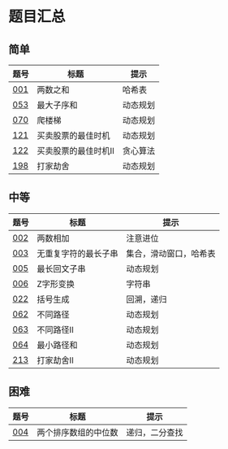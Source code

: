 # 题目汇总

## 简单

|题号|标题|提示|
|-|-|-|
|[001]|两数之和|哈希表|
|[053]|最大子序和|动态规划|
|[070]|爬楼梯|动态规划|
|[121]|买卖股票的最佳时机|动态规划|
|[122]|买卖股票的最佳时机II|贪心算法|
|[198]|打家劫舍|动态规划|

## 中等

|题号|标题|提示|
|-|-|-|
|[002]|两数相加|注意进位|
|[003]|无重复字符的最长子串|集合，滑动窗口，哈希表|
|[005]|最长回文子串|动态规划|
|[006]|Z字形变换|字符串|
|[022]|括号生成|回溯，递归|
|[062]|不同路径|动态规划|
|[063]|不同路径II|动态规划|
|[064]|最小路径和|动态规划|
|[213]|打家劫舍II|动态规划|

## 困难

|题号|标题|提示|
|-|-|-|
|[004]|两个排序数组的中位数|递归，二分查找|

[001]: easy/001/README.md
[053]: easy/053/README.md
[070]: easy/070/README.md
[121]: easy/121/README.md
[122]: easy/122/README.md
[198]: easy/198/README.md

[002]: medium/002/README.md
[003]: medium/003/README.md
[005]: medium/005/README.md
[006]: medium/006/README.md
[022]: medium/022/README.md
[062]: medium/062/README.md
[063]: medium/063/README.md
[064]: medium/064/README.md
[213]: medium/213/README.md

[004]: hard/004/README.md